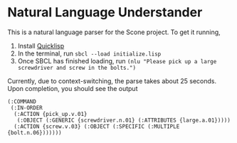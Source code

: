 Natural Language Understander
=============================

This is a natural language parser for the Scone project. To get it running,

1. Install [Quicklisp](http://beta.quicklisp.org/quicklisp.lisp)
2. In the terminal, run `sbcl --load initialize.lisp`
3. Once SBCL has finished loading, run `(nlu "Please pick up a large screwdriver and screw in the bolts.")`

Currently, due to context-switching, the parse takes about 25 seconds. Upon completion, you should see the output

```
(:COMMAND
 (:IN-ORDER
  (:ACTION {pick_up.v.01}
   (:OBJECT (:GENERIC {screwdriver.n.01} (:ATTRIBUTES {large.a.01}))))
  (:ACTION {screw.v.03} (:OBJECT (:SPECIFIC (:MULTIPLE {bolt.n.06}))))))
```
